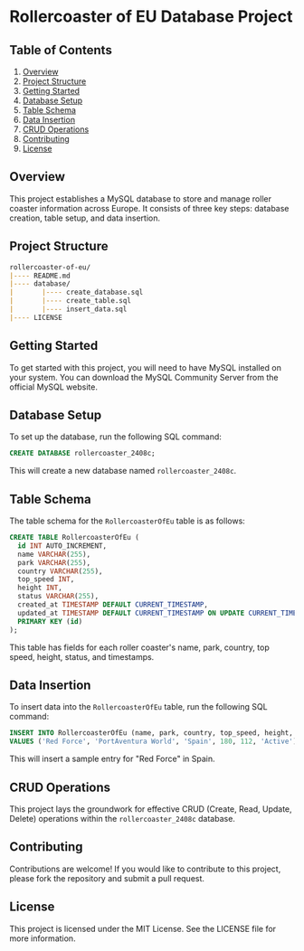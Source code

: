 # Rollercoaster of EU Database Project

## Table of Contents
1. [Overview](#overview)
2. [Project Structure](#project-structure)
3. [Getting Started](#getting-started)
4. [Database Setup](#database-setup)
5. [Table Schema](#table-schema)
6. [Data Insertion](#data-insertion)
7. [CRUD Operations](#crud-operations)
8. [Contributing](#contributing)
9. [License](#license)

## Overview
This project establishes a MySQL database to store and manage roller coaster information across Europe. It consists of three key steps: database creation, table setup, and data insertion.

## Project Structure
```markdown
rollercoaster-of-eu/
|---- README.md
|---- database/
|       |---- create_database.sql
|       |---- create_table.sql
|       |---- insert_data.sql
|---- LICENSE
```

## Getting Started
To get started with this project, you will need to have MySQL installed on your system. You can download the MySQL Community Server from the official MySQL website.

## Database Setup
To set up the database, run the following SQL command:
```sql
CREATE DATABASE rollercoaster_2408c;
```
This will create a new database named `rollercoaster_2408c`.

## Table Schema
The table schema for the `RollercoasterOfEu` table is as follows:
```sql
CREATE TABLE RollercoasterOfEu (
  id INT AUTO_INCREMENT,
  name VARCHAR(255),
  park VARCHAR(255),
  country VARCHAR(255),
  top_speed INT,
  height INT,
  status VARCHAR(255),
  created_at TIMESTAMP DEFAULT CURRENT_TIMESTAMP,
  updated_at TIMESTAMP DEFAULT CURRENT_TIMESTAMP ON UPDATE CURRENT_TIMESTAMP,
  PRIMARY KEY (id)
);
```
This table has fields for each roller coaster's name, park, country, top speed, height, status, and timestamps.

## Data Insertion
To insert data into the `RollercoasterOfEu` table, run the following SQL command:
```sql
INSERT INTO RollercoasterOfEu (name, park, country, top_speed, height, status)
VALUES ('Red Force', 'PortAventura World', 'Spain', 180, 112, 'Active');
```
This will insert a sample entry for "Red Force" in Spain.

## CRUD Operations
This project lays the groundwork for effective CRUD (Create, Read, Update, Delete) operations within the `rollercoaster_2408c` database.

## Contributing
Contributions are welcome! If you would like to contribute to this project, please fork the repository and submit a pull request.

## License
This project is licensed under the MIT License. See the LICENSE file for more information.